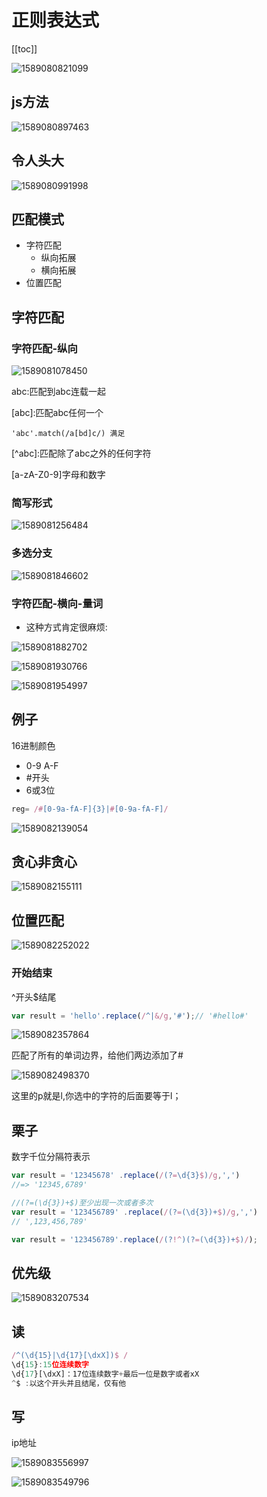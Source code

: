 # 正则表达式
[[toc]]

![1589080821099](../.vuepress/public/assets/img/1589080821099.png)

## js方法

![1589080897463](../.vuepress/public/assets/img/1589080897463.png)

## 令人头大

![1589080991998](../.vuepress/public/assets/img/1589080991998.png)

## 匹配模式

- 字符匹配
  - 纵向拓展
  - 横向拓展
- 位置匹配

## 字符匹配

### 字符匹配-纵向

![1589081078450](../.vuepress/public/assets/img/1589081078450.png)

abc:匹配到abc连载一起

\[abc]:匹配abc任何一个

```
'abc'.match(/a[bd]c/) 满足
```

\[^abc]:匹配除了abc之外的任何字符

[a-zA-Z0-9]字母和数字

### 简写形式

![1589081256484](../.vuepress/public/assets/img/1589081256484.png)

### 多选分支

![1589081846602](../.vuepress/public/assets/img/1589081846602.png)

### 字符匹配-横向-量词

- 这种方式肯定很麻烦:

![1589081882702](../.vuepress/public/assets/img/1589081882702.png)

![1589081930766](../.vuepress/public/assets/img/1589081930766.png)

![1589081954997](../.vuepress/public/assets/img/1589081954997.png)

## 例子

16进制颜色

- 0-9 A-F
- #开头
- 6或3位

```js
reg= /#[0-9a-fA-F]{3}|#[0-9a-fA-F]/
```

![1589082139054](../.vuepress/public/assets/img/1589082139054.png)

## 贪心非贪心

![1589082155111](../.vuepress/public/assets/img/1589082155111.png)

## 位置匹配

![1589082252022](../.vuepress/public/assets/img/1589082252022.png)

### 开始结束

^开头$结尾

```js
var result = 'hello'.replace(/^|&/g,'#');// '#hello#'
```

![1589082357864](../.vuepress/public/assets/img/1589082357864.png)

匹配了所有的单词边界，给他们两边添加了#

![1589082498370](../.vuepress/public/assets/img/1589082498370.png)

这里的p就是l,你选中的字符的后面要等于l；

## 栗子

数字千位分隔符表示

```js
var result = '12345678' .replace(/(?=\d{3}$)/g,',')
//=> '12345,6789'

//(?=(\d{3})+$)至少出现一次或者多次
var result = '123456789' .replace(/(?=(\d{3})+$)/g,',')
// ',123,456,789'

var result = '123456789'.replace(/(?!^)(?=(\d{3})+$)/);

```

## 优先级

![1589083207534](../.vuepress/public/assets/img/1589083207534.png)

## 读

```js
/^(\d{15}|\d{17}[\dxX])$ /
\d{15}:15位连续数字
\d{17}[\dxX]：17位连续数字+最后一位是数字或者xX
^$ :以这个开头并且结尾，仅有他
```

## 写

ip地址

![1589083556997](../.vuepress/public/assets/img/1589083556997.png)

![1589083549796](../.vuepress/public/assets/img/1589083549796.png)

 